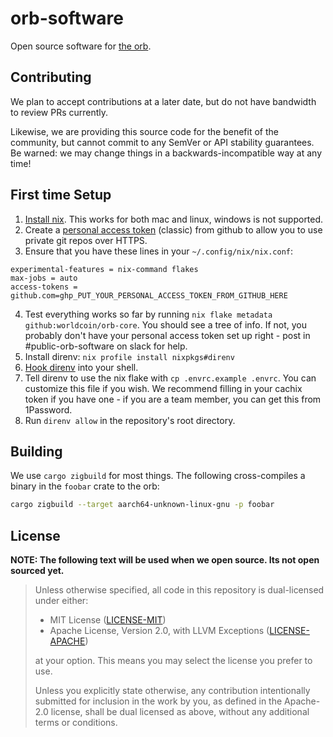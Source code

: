 # orb-software
Open source software for [the orb](https://worldcoin.org/blog/engineering/opening-orb-look-inside-worldcoin-biometric-imaging-device).

## Contributing

We plan to accept contributions at a later date, but do not have bandwidth to review PRs
currently. 

Likewise, we are providing this source code for the benefit of the community, but cannot
commit to any SemVer or API stability guarantees. Be warned: we may change things in a
backwards-incompatible way at any time!

## First time Setup

1. [Install nix][nix]. This works for both mac and linux, windows is not supported.
2. Create a [personal access token][PAC] (classic) from github to allow you to use private git repos over HTTPS.
3. Ensure that you have these lines in your `~/.config/nix/nix.conf`:
```
experimental-features = nix-command flakes
max-jobs = auto
access-tokens = github.com=ghp_PUT_YOUR_PERSONAL_ACCESS_TOKEN_FROM_GITHUB_HERE
```
4. Test everything works so far by running `nix flake metadata github:worldcoin/orb-core`. You should see a tree of info. If not, you probably don't have your personal access token set up right - post in #public-orb-software on slack for help.
5. Install direnv: `nix profile install nixpkgs#direnv`
6. [Hook direnv](https://direnv.net/docs/hook.html) into your shell.
7. Tell direnv to use the nix flake with `cp .envrc.example .envrc`. You can customize this file if you wish. We recommend filling in your cachix token if you have one - if you are a team member, you can get this from 1Password.
8. Run `direnv allow` in the repository's root directory.

## Building

We use `cargo zigbuild` for most things. The following cross-compiles a binary
in the `foobar` crate to the orb:
```bash
cargo zigbuild --target aarch64-unknown-linux-gnu -p foobar
```

## License
**NOTE: The following text will be used when we open source. Its not open sourced yet.**

> Unless otherwise specified, all code in this repository is dual-licensed under either:
> - MIT License ([LICENSE-MIT](LICENSE-MIT))
> - Apache License, Version 2.0, with LLVM Exceptions ([LICENSE-APACHE](LICENSE-APACHE))
>
> at your option. This means you may select the license you prefer to use.
>
> Unless you explicitly state otherwise, any contribution intentionally submitted for inclusion
> in the work by you, as defined in the Apache-2.0 license, shall be dual licensed as above,
> without any additional terms or conditions.

[nix]: https://nixos.org/download.html
[PAC]: https://docs.github.com/en/authentication/keeping-your-account-and-data-secure/managing-your-personal-access-tokens#creating-a-personal-access-token-classic
